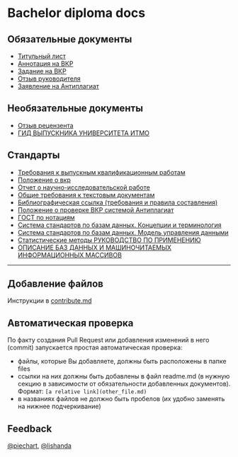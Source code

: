 # Bachelor diploma docs

## Обязательные документы
- [Титульный лист](files/titul.docx)
- [Аннотация на ВКР](files/Аннотация_на_ВКР_2020.doc)
- [Задание на ВКР](files/Задание_на_ВКР_2020.docx)
- [Отзыв руководителя](files/Отзыв_руководителя_на_ВКР_2020.docx)
- [Заявление на Антиплагиат](files/Заявление_на_Антиплагиат_2020.doc)


## Необязательные документы
- [Отзыв рецензента](files/Отзыв_рецензента_на_ВКР_2020.docx)
- [ГИД ВЫПУСКНИКА УНИВЕРСИТЕТА ИТМО](files/buklet_a4_GIA_ITOG.pdf)


## Стандарты
- [Требования к выпускным квалификационным работам](files/Требования_к_ВКР.pdf)
- [Положение о вкр](files/положение_о_вкр.pdf)
- [Отчет о научно-исследовательской работе](files/ГОСТ7.32–2001.Отчет_о_научно-исследовательской_работе_Структура_и_правила_оформления.pdf)
- [Общие требования к текстовым документам](files/ГОСТ2.105-95.Единая_система_конструкторской_документации_Общие_требования_к_текстовым_документам.pdf)
- [Библиографическая ссылка (требования и правила составления)](files/ГОСТ7.0.5-2008.Библиографическая_ссылка_Общие_требования_и_правила_составления.pdf)
- [Положение о проверке ВКР системой Антиплагиат](files/Положение_о_проверке_выпускных_квалификационных_работ_обучающихся_в_университете_ИТМО_с_помощьюсистемы_Антиплагиат.pdf)
- [ГОСТ по нотациям](files/ГОСТ_Р_ИСО:МЭК_8824-3-2002_Информационная_технология_(ИТ).pdf)
- [Система стандартов по базам данных. Концепции и терминология](files/концепции_и_терминология.pdf)
- [Система стандартов по базам данных. Модель управления данными](files/эталонная_модель.pdf)
- [Статистические методы
РУКОВОДСТВО ПО ПРИМЕНЕНИЮ](files/статистические_методы_руководство_по_применению.pdf)
- [ОПИСАНИЕ БАЗ ДАННЫХ И МАШИНОЧИТАЕМЫХ ИНФОРМАЦИОННЫХ
МАССИВОВ](files/описание_БД_состав_обозначение_характеристик.pdf)
---

## Добавление файлов
Инструкции в [contribute.md](contribute.md)

## Автоматическая проверка
По факту создания Pull Request или добавления изменений в него (commit) запускается простая автоматическая проверка:
- файлы, которые Вы добавляете, должны быть расположены в папке files
- ссылки на них должны быть добавлены в файл readme.md (в нужную секцию в зависимости от обязательности добавленных документов). Формат: `[a relative link](other_file.md)`
- в названиях файлов не должно быть пробелов (их удобно заменять на нижнее подчеркивание)


## Feedback
[@piechart](https://mssg.me/piechart), [@lishanda](https://mssg.me/lishanda)
